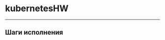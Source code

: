 # kubernetesHW

-----------------------------------
Шаги исполнения
-----------------------------------
